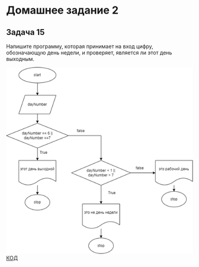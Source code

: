 # Домашнее задание 2

## Задача 15
Напишите программу, которая принимает на вход цифру, обозначающую день недели, и проверяет, является ли этот день выходным.

![блок-схема](Diagram_S2_Ex15.png)     
[КОД](Program_Ex15.cs)